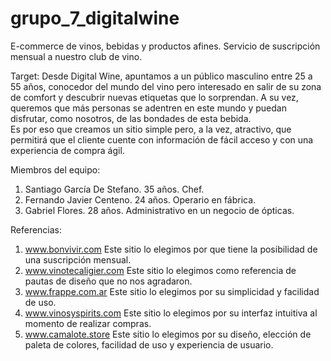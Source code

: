 # grupo_7_digitalwine


E-commerce de vinos, bebidas y productos afines. 
Servicio de suscripción mensual a nuestro club de vino.

Target: Desde Digital Wine, apuntamos a un público masculino entre 25 a 55 años, conocedor del mundo del vino pero interesado en salir de su zona de comfort y descubrir nuevas etiquetas que lo sorprendan. A su vez, queremos que más personas se adentren en este mundo y puedan disfrutar, como nosotros, de las bondades de esta bebida.  
Es por eso que creamos un sitio simple pero, a la vez, atractivo, que permitirá que el cliente cuente con información de fácil acceso y con una experiencia de compra ágil. 


Miembros del equipo:

1) Santiago García De Stefano. 35 años. Chef.
2) Fernando Javier Centeno. 24 años. Operario en fábrica.
3) Gabriel Flores. 28 años. Administrativo en un negocio de ópticas.

Referencias:

1) www.bonvivir.com Este sitio lo elegimos por que tiene la posibilidad de una suscripción mensual.
3) www.vinotecaligier.com Este sitio lo elegimos como referencia de pautas de diseño que no nos agradaron.
4) www.frappe.com.ar Este sitio lo elegimos por su simplicidad y facilidad de uso.
5) www.vinosyspirits.com Este sitio lo elegimos por su interfaz intuitiva al momento de realizar compras.
6) www.camalote.store Este sitio lo elegimos por su diseño, elección de paleta de colores, facilidad de uso y experiencia de usuario.


